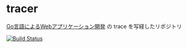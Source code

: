 # tracer
[Go言語によるWebアプリケーション開発](https://www.oreilly.co.jp/books/9784873117522/) の trace を写経したリポジトリ

[![Build Status](https://travis-ci.org/MiyamotoTa/trace.svg?branch=master)](https://travis-ci.org/MiyamotoTa/trace)
